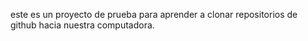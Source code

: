 este es un proyecto de prueba para aprender a clonar repositorios de github hacia nuestra computadora.